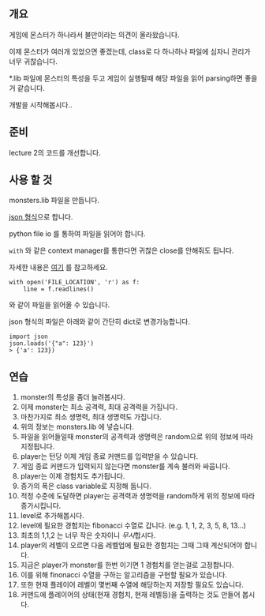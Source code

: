 ## 개요
게임에 몬스터가 하나라서 불만이라는 의견이 올라왔습니다.

이제 몬스터가 여러개 있었으면 좋겠는데, class로 다 하나하나 파일에 심자니 관리가 너무 귀찮습니다.

*.lib 파일에 몬스터의 특성을 두고 게임이 실행될때 해당 파일을 읽어 parsing하면 좋을거 같습니다.

개발을 시작해봅시다..



## 준비
lecture 2의 코드를 개선합니다.



## 사용 할 것
monsters.lib 파일을 만듭니다.

[json 형식](https://www.w3schools.com/js/js_json_syntax.asp)으로 합니다.



python file io 를 통하여 파일을 읽어야 합니다.

`with` 와 같은 context manager를 통한다면 귀찮은 close를 안해줘도 됩니다.

자세한 내용은 [여기](https://wikidocs.net/26) 를 참고하세요.
```
with open('FILE_LOCATION', 'r') as f:
    line = f.readlines()
```

와 같이 파일을 읽어올 수 있습니다.



json 형식의 파일은 아래와 같이 간단히 dict로 변경가능합니다.


```
import json
json.loads('{"a": 123}')
> {'a': 123})
```

## 연습
1. monster의 특성을 좀더 늘려봅시다. 
2. 이제 monster는 최소 공격력, 최대 공격력을 가집니다.
3. 마찬가지로 최소 생명력, 최대 생명력도 가집니다.
4. 위의 정보는 monsters.lib 에 넣습니다.
5. 파일을 읽어들일때 monster의 공격력과 생명력은 random으로 위의 정보에 따라 지정됩니다.
6. player는 턴당 이제 게임 종료 커맨드를 입력받을 수 있습니다.
7. 게임 종료 커맨드가 입력되지 않는다면 monster를 계속 불러와 싸웁니다.
8. player는 이제 경험치도 추가됩니다.
9. 증가의 폭은 class variable로 지정해 둡니다.
10. 적정 수준에 도달하면 player는 공격력과 생명력을 random하게 위의 정보에 따라 증가시킵니다.
11. level로 추가해봅시다.
12. level에 필요한 경험치는 fibonacci 수열로 갑니다. (e.g. 1, 1, 2, 3, 5, 8, 13…)
13. 최초의 1,1,2 는 너무 작은 숫자이니 *무시*합시다.
14. player의 레벨이 오르면 다음 레벨업에 필요한 경험치는 그때 그때 계산되어야 합니다.
15. 지금은 player가 monster를 한번 이기면 1 경험치를 얻는걸로 고정합니다.
16. 이를 위해 finonacci 수열을 구하는 알고리즘을 구현할 필요가 있습니다.
17. 또한 현재 플레이어 레벨이 몇번째 수열에 해당하는지 저장할 필요도 있습니다.
18. 커맨드에 플레이어의 상태(현재 경험치, 현재 레벨등)을 출력하는 것도 만들어 봅시다.
